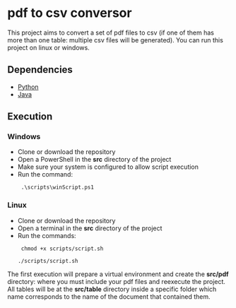 # pdf to csv conversor

This project aims to convert a set of pdf files to csv (if one of them has more than one table: multiple csv files will be generated). You can run this project on linux or windows.

## Dependencies

- [Python](https://www.python.org/downloads/)
- [Java](https://www.java.com/pt-BR/download/manual.jsp)

## Execution

### Windows
- Clone or download the repository
- Open a PowerShell in the **src** directory of the project
- Make sure your system is configured to allow script execution
- Run the command:
	```
	 .\scripts\winScript.ps1
	```

### Linux
- Clone or download the repository
- Open a terminal in the **src** directory of the project
- Run the commands:
	```
	 chmod +x scripts/script.sh
	```
	``` 
	./scripts/script.sh
	```
The first execution will prepare a virtual environment and create the **src/pdf** directory: where you must include your pdf files and reexecute the project.
All tables will be at the **src/table** directory inside a specific folder which name corresponds to the name of the document that contained them.
